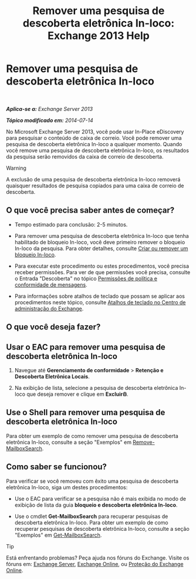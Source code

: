 ﻿---
title: 'Remover uma pesquisa de descoberta eletrônica In-loco: Exchange 2013 Help'
TOCTitle: Remover uma pesquisa de descoberta eletrônica In-loco
ms:assetid: 78461a78-1255-4a26-9d36-c6b8eb82a4f9
ms:mtpsurl: https://technet.microsoft.com/pt-br/library/Dd298078(v=EXCHG.150)
ms:contentKeyID: 50485960
ms.date: 05/22/2018
mtps_version: v=EXCHG.150
ms.translationtype: MT
---

# Remover uma pesquisa de descoberta eletrônica In-loco

 

_**Aplica-se a:** Exchange Server 2013_

_**Tópico modificado em:** 2014-07-14_

No Microsoft Exchange Server 2013, você pode usar In-Place eDiscovery para pesquisar o conteúdo de caixa de correio. Você pode remover uma pesquisa de descoberta eletrônica In-loco a qualquer momento. Quando você remove uma pesquisa de descoberta eletrônica In-loco, os resultados da pesquisa serão removidos da caixa de correio de descoberta.


> [!WARNING]
> A exclusão de uma pesquisa de descoberta eletrônica In-loco removerá quaisquer resultados de pesquisa copiados para uma caixa de correio de descoberta.



## O que você precisa saber antes de começar?

  - Tempo estimado para conclusão: 2-5 minutos.

  - Para remover uma pesquisa de descoberta eletrônica In-loco que tenha habilitado de bloqueio In-loco, você deve primeiro remover o bloqueio In-loco da pesquisa. Para obter detalhes, consulte [Criar ou remover um bloqueio In-loco](create-or-remove-an-in-place-hold-exchange-2013-help.md).

  - Para executar este procedimento ou estes procedimentos, você precisa receber permissões. Para ver de que permissões você precisa, consulte o Entrada "Descoberta" no tópico [Permissões de política e conformidade de mensagens](messaging-policy-and-compliance-permissions-exchange-2013-help.md).

  - Para informações sobre atalhos de teclado que possam se aplicar aos procedimentos neste tópico, consulte [Atalhos de teclado no Centro de administração do Exchange](keyboard-shortcuts-in-the-exchange-admin-center-exchange-online-protection-help.md).

## O que você deseja fazer?

## Usar o EAC para remover uma pesquisa de descoberta eletrônica In-loco

1.  Navegue até **Gerenciamento de conformidade** \> **Retenção e Descoberta Eletrônica Locais**.

2.  Na exibição de lista, selecione a pesquisa de descoberta eletrônica In-loco que deseja remover e clique em **Excluir**![Excluir ícone](images/JJ673559.14f639f6-61e8-4418-bbfb-0db14de9d2f5(EXCHG.150).gif "Excluir ícone").

## Use o Shell para remover uma pesquisa de descoberta eletrônica In-loco

Para obter um exemplo de como remover uma pesquisa de descoberta eletrônica In-loco, consulte a seção "Exemplos" em [Remove-MailboxSearch](https://technet.microsoft.com/pt-br/library/dd298130\(v=exchg.150\)).

## Como saber se funcionou?

Para verificar se você removeu com êxito uma pesquisa de descoberta eletrônica In-loco, siga um destes procedimentos:

  - Use o EAC para verificar se a pesquisa não é mais exibida no modo de exibição de lista da guia **bloqueio e descoberta eletrônica In-loco**.

  - Use o cmdlet **Get-MailboxSearch** para recuperar pesquisas de descoberta eletrônica In-loco. Para obter um exemplo de como recuperar pesquisas de descoberta eletrônica In-loco, consulte a seção "Exemplos" em [Get-MailboxSearch](https://technet.microsoft.com/pt-br/library/dd351021\(v=exchg.150\)).


> [!TIP]
> Está enfrentando problemas? Peça ajuda nos fóruns do Exchange. Visite os fóruns em: <A href="https://go.microsoft.com/fwlink/p/?linkid=60612">Exchange Server</A>, <A href="https://go.microsoft.com/fwlink/p/?linkid=267542">Exchange Online</A>, ou <A href="https://go.microsoft.com/fwlink/p/?linkid=285351">Proteção do Exchange Online</A>.


